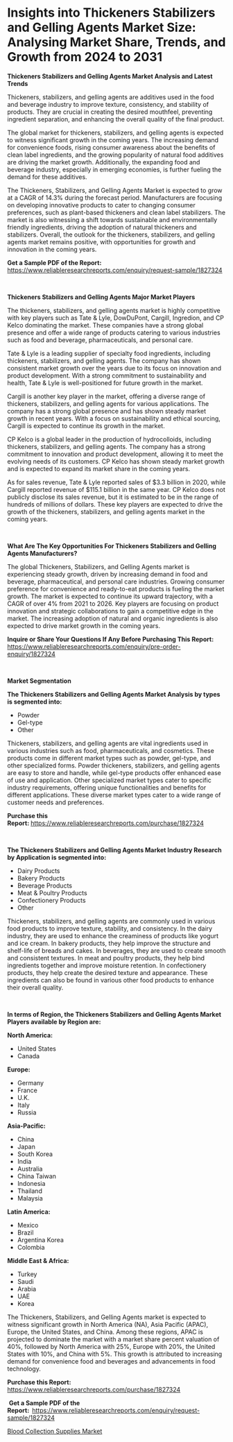 <p><h1>Insights into Thickeners Stabilizers and Gelling Agents Market Size: Analysing Market Share, Trends, and Growth from 2024 to 2031</h1></p><p><strong>Thickeners Stabilizers and Gelling Agents Market Analysis and Latest Trends</strong></p>
<p><p>Thickeners, stabilizers, and gelling agents are additives used in the food and beverage industry to improve texture, consistency, and stability of products. They are crucial in creating the desired mouthfeel, preventing ingredient separation, and enhancing the overall quality of the final product.</p><p>The global market for thickeners, stabilizers, and gelling agents is expected to witness significant growth in the coming years. The increasing demand for convenience foods, rising consumer awareness about the benefits of clean label ingredients, and the growing popularity of natural food additives are driving the market growth. Additionally, the expanding food and beverage industry, especially in emerging economies, is further fueling the demand for these additives.</p><p>The Thickeners, Stabilizers, and Gelling Agents Market is expected to grow at a CAGR of 14.3% during the forecast period. Manufacturers are focusing on developing innovative products to cater to changing consumer preferences, such as plant-based thickeners and clean label stabilizers. The market is also witnessing a shift towards sustainable and environmentally friendly ingredients, driving the adoption of natural thickeners and stabilizers. Overall, the outlook for the thickeners, stabilizers, and gelling agents market remains positive, with opportunities for growth and innovation in the coming years.</p></p>
<p><strong>Get a Sample PDF of the Report:&nbsp;</strong> <a href="https://www.reliableresearchreports.com/enquiry/request-sample/1827324">https://www.reliableresearchreports.com/enquiry/request-sample/1827324</a></p>
<p>&nbsp;</p>
<p><strong>Thickeners Stabilizers and Gelling Agents Major Market Players</strong></p>
<p><p>The thickeners, stabilizers, and gelling agents market is highly competitive with key players such as Tate & Lyle, DowDuPont, Cargill, Ingredion, and CP Kelco dominating the market. These companies have a strong global presence and offer a wide range of products catering to various industries such as food and beverage, pharmaceuticals, and personal care.</p><p>Tate & Lyle is a leading supplier of specialty food ingredients, including thickeners, stabilizers, and gelling agents. The company has shown consistent market growth over the years due to its focus on innovation and product development. With a strong commitment to sustainability and health, Tate & Lyle is well-positioned for future growth in the market.</p><p>Cargill is another key player in the market, offering a diverse range of thickeners, stabilizers, and gelling agents for various applications. The company has a strong global presence and has shown steady market growth in recent years. With a focus on sustainability and ethical sourcing, Cargill is expected to continue its growth in the market.</p><p>CP Kelco is a global leader in the production of hydrocolloids, including thickeners, stabilizers, and gelling agents. The company has a strong commitment to innovation and product development, allowing it to meet the evolving needs of its customers. CP Kelco has shown steady market growth and is expected to expand its market share in the coming years.</p><p>As for sales revenue, Tate & Lyle reported sales of $3.3 billion in 2020, while Cargill reported revenue of $115.1 billion in the same year. CP Kelco does not publicly disclose its sales revenue, but it is estimated to be in the range of hundreds of millions of dollars. These key players are expected to drive the growth of the thickeners, stabilizers, and gelling agents market in the coming years.</p></p>
<p>&nbsp;</p>
<p><strong>What Are The Key Opportunities For Thickeners Stabilizers and Gelling Agents Manufacturers?</strong></p>
<p><p>The global Thickeners, Stabilizers, and Gelling Agents market is experiencing steady growth, driven by increasing demand in food and beverage, pharmaceutical, and personal care industries. Growing consumer preference for convenience and ready-to-eat products is fueling the market growth. The market is expected to continue its upward trajectory, with a CAGR of over 4% from 2021 to 2026. Key players are focusing on product innovation and strategic collaborations to gain a competitive edge in the market. The increasing adoption of natural and organic ingredients is also expected to drive market growth in the coming years.</p></p>
<p><strong>Inquire or Share Your Questions If Any Before Purchasing This Report:</strong> <a href="https://www.reliableresearchreports.com/enquiry/pre-order-enquiry/1827324">https://www.reliableresearchreports.com/enquiry/pre-order-enquiry/1827324</a></p>
<p>&nbsp;</p>
<p><strong>Market Segmentation</strong></p>
<p><strong>The Thickeners Stabilizers and Gelling Agents Market Analysis by types is segmented into:</strong></p>
<p><ul><li>Powder</li><li>Gel-type</li><li>Other</li></ul></p>
<p><p>Thickeners, stabilizers, and gelling agents are vital ingredients used in various industries such as food, pharmaceuticals, and cosmetics. These products come in different market types such as powder, gel-type, and other specialized forms. Powder thickeners, stabilizers, and gelling agents are easy to store and handle, while gel-type products offer enhanced ease of use and application. Other specialized market types cater to specific industry requirements, offering unique functionalities and benefits for different applications. These diverse market types cater to a wide range of customer needs and preferences.</p></p>
<p><strong>Purchase this Report:&nbsp;</strong><a href="https://www.reliableresearchreports.com/purchase/1827324">https://www.reliableresearchreports.com/purchase/1827324</a></p>
<p>&nbsp;</p>
<p><strong>The Thickeners Stabilizers and Gelling Agents Market Industry Research by Application is segmented into:</strong></p>
<p><ul><li>Dairy Products</li><li>Bakery Products</li><li>Beverage Products</li><li>Meat & Poultry Products</li><li>Confectionery Products</li><li>Other</li></ul></p>
<p><p>Thickeners, stabilizers, and gelling agents are commonly used in various food products to improve texture, stability, and consistency. In the dairy industry, they are used to enhance the creaminess of products like yogurt and ice cream. In bakery products, they help improve the structure and shelf-life of breads and cakes. In beverages, they are used to create smooth and consistent textures. In meat and poultry products, they help bind ingredients together and improve moisture retention. In confectionery products, they help create the desired texture and appearance. These ingredients can also be found in various other food products to enhance their overall quality.</p></p>
<p>&nbsp;</p>
<p><strong>In terms of Region, the Thickeners Stabilizers and Gelling Agents Market Players available by Region are:</strong></p>
<p>
    <p> <strong> North America: </strong>
        <ul>
            <li>United States</li>
            <li>Canada</li>
        </ul>
        </p> 
    <p> <strong> Europe: </strong>
        <ul>
            <li>Germany</li>
            <li>France</li>
            <li>U.K.</li>
            <li>Italy</li>
            <li>Russia</li>
        </ul>
        </p> 
    <p> <strong> Asia-Pacific: </strong>
        <ul>
            <li>China</li>
            <li>Japan</li>
            <li>South Korea</li>
            <li>India</li>
            <li>Australia</li>
            <li>China Taiwan</li>
            <li>Indonesia</li>
            <li>Thailand</li>
            <li>Malaysia</li>
        </ul>
        </p> 
    <p> <strong> Latin America: </strong>
        <ul>
            <li>Mexico</li>
            <li>Brazil</li>
            <li>Argentina Korea</li>
            <li>Colombia</li>
        </ul>
        </p> 
    <p> <strong> Middle East & Africa: </strong>
        <ul>
            <li>Turkey</li>
            <li>Saudi</li>
            <li>Arabia</li>
            <li>UAE</li>
            <li>Korea</li>
        </ul>
    </p>
    </p>
<p><p>The Thickeners, Stabilizers, and Gelling Agents market is expected to witness significant growth in North America (NA), Asia Pacific (APAC), Europe, the United States, and China. Among these regions, APAC is projected to dominate the market with a market share percent valuation of 40%, followed by North America with 25%, Europe with 20%, the United States with 10%, and China with 5%. This growth is attributed to increasing demand for convenience food and beverages and advancements in food technology.</p></p>
<p><strong>Purchase this Report: </strong><a href="https://www.reliableresearchreports.com/purchase/1827324">https://www.reliableresearchreports.com/purchase/1827324</a></p>
<p>&nbsp;<strong>Get a Sample PDF of the Report:&nbsp;&nbsp;</strong><a href="https://www.reliableresearchreports.com/enquiry/request-sample/1827324">https://www.reliableresearchreports.com/enquiry/request-sample/1827324</a></p>
<p><strong></strong></p>
<p><p><a href="https://circular-yam-9b9.notion.site/Blood-Collection-Supplies-Market-Size-2024-2031-Global-Industrial-Analysis-Key-Geographical-Regio-6f1023566aad4574b80514ee798cba51">Blood Collection Supplies Market</a></p></p>